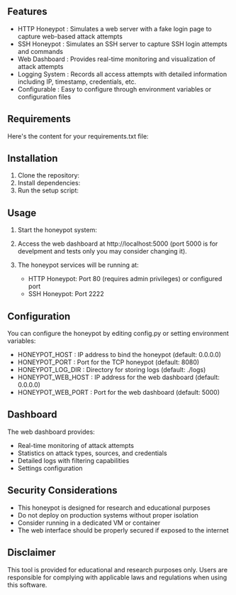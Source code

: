 ## Features
- HTTP Honeypot : Simulates a web server with a fake login page to capture web-based attack attempts
- SSH Honeypot : Simulates an SSH server to capture SSH login attempts and commands
- Web Dashboard : Provides real-time monitoring and visualization of attack attempts
- Logging System : Records all access attempts with detailed information including IP, timestamp, credentials, etc.
- Configurable : Easy to configure through environment variables or configuration files
## Requirements
Here's the content for your requirements.txt file:

## Installation
1. Clone the repository:
2. Install dependencies:
3. Run the setup script:
## Usage
1. Start the honeypot system:
2. Access the web dashboard at http://localhost:5000 (port 5000 is for develpment and tests only you may consider changing it).
3. The honeypot services will be running at:
   
   - HTTP Honeypot: Port 80 (requires admin privileges) or configured port
   - SSH Honeypot: Port 2222 
## Configuration
You can configure the honeypot by editing config.py or setting environment variables:

- HONEYPOT_HOST : IP address to bind the honeypot (default: 0.0.0.0)
- HONEYPOT_PORT : Port for the TCP honeypot (default: 8080)
- HONEYPOT_LOG_DIR : Directory for storing logs (default: ./logs)
- HONEYPOT_WEB_HOST : IP address for the web dashboard (default: 0.0.0.0)
- HONEYPOT_WEB_PORT : Port for the web dashboard (default: 5000)
## Dashboard
The web dashboard provides:

- Real-time monitoring of attack attempts
- Statistics on attack types, sources, and credentials
- Detailed logs with filtering capabilities
- Settings configuration
## Security Considerations
- This honeypot is designed for research and educational purposes
- Do not deploy on production systems without proper isolation
- Consider running in a dedicated VM or container
- The web interface should be properly secured if exposed to the internet


## Disclaimer
This tool is provided for educational and research purposes only. Users are responsible for complying with applicable laws and regulations when using this software.
